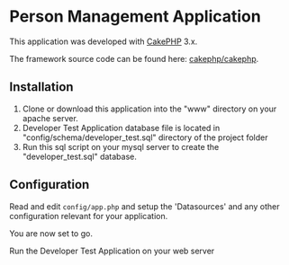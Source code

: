 # Person Management Application

This application was developed with [CakePHP](http://cakephp.org) 3.x.

The framework source code can be found here: [cakephp/cakephp](https://github.com/cakephp/cakephp).

## Installation

1. Clone or download this application into the "www" directory on your apache server.
2. Developer Test Application database file is located in "config/schema/developer_test.sql" directory of the project folder 
3. Run this sql script on your mysql server to create the "developer_test.sql" database.

## Configuration

Read and edit `config/app.php` and setup the 'Datasources' and any other
configuration relevant for your application.

You are now set to go.

Run the Developer Test Application on your web server



